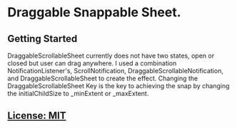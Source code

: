 # Draggable Snappable Sheet.

## Getting Started

DraggableScrollableSheet currently does not have two states, open or closed but user can
drag anywhere. I used a combination NotificationListener's, ScrollNotification,
DraggableScrollableNotification, and DraggableScrollableSheet to create the effect.
Changing the DraggableScrollableSheet Key is the key to achieving the snap
by changing the initialChildSize to _minExtent or _maxExtent.

## [License: MIT](LICENSE.md)